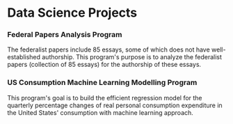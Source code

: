 # Data Science Projects

### Federal Papers Analysis Program
The federalist papers include 85 essays, some of which does not have well-established authorship. This program's purpose is to analyze the federalist papers (collection of 85 essays) for the authorship of these essays.
### US Consumption Machine Learning Modelling Program
This program's goal is to build the efficient regression model for the quarterly percentage changes of real personal consumption expenditure in the United States' consumption with machine learning approach.
